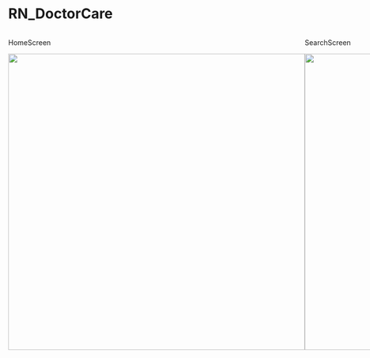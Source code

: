 # RN_DoctorCare

<div style="display: flex;">
<div>
<p>HomeScreen</p>
<img height="600" src="https://scontent.fsgn5-5.fna.fbcdn.net/v/t1.0-9/121023463_4653194641420470_1868406718773170577_o.jpg?_nc_cat=111&_nc_sid=0debeb&_nc_ohc=_qzH4h1afQ0AX8pqMhS&_nc_ht=scontent.fsgn5-5.fna&oh=4e4ebf87cd4465d5da9bb0045a1233eb&oe=5FAE4A44">
</div>
<div>
<p>SearchScreen</p>
<img height="600" src="https://scontent.fsgn5-7.fna.fbcdn.net/v/t1.0-9/120998519_4653194678087133_5248225534156126863_o.jpg?_nc_cat=103&_nc_sid=0debeb&_nc_ohc=LJklBW1bYhoAX8jktW6&_nc_ht=scontent.fsgn5-7.fna&oh=fa1014453e552d448592d815af520b58&oe=5FAF58CB">
</div>
</div>
